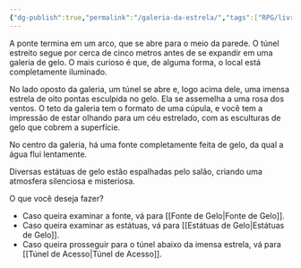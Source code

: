 ```yaml
---
{"dg-publish":true,"permalink":"/galeria-da-estrela/","tags":["RPG/livro-jogo/Aasthar/story-points"],"created":"2024-12-24T17:05:13.509-05:00","updated":"2025-01-26T18:59:43.336-05:00"}
---
```



A ponte termina em um arco, que se abre para o meio da parede. O túnel estreito segue por cerca de cinco metros antes de se expandir em uma galeria de gelo. O mais curioso é que, de alguma forma, o local está completamente iluminado.

No lado oposto da galeria, um túnel se abre e, logo acima dele, uma imensa estrela de oito pontas esculpida no gelo. Ela se assemelha a uma rosa dos ventos. O teto da galeria tem o formato de uma cúpula, e você tem a impressão de estar olhando para um céu estrelado, com as esculturas de gelo que cobrem a superfície.

No centro da galeria, há uma fonte completamente feita de gelo, da qual a água flui lentamente.

Diversas estátuas de gelo estão espalhadas pelo salão, criando uma atmosfera silenciosa e misteriosa.

O que você deseja fazer?

- Caso queira examinar a fonte, vá para [[Fonte de Gelo\|Fonte de Gelo]].
- Caso queira examinar as estátuas, vá para [[Estátuas de Gelo\|Estátuas de Gelo]].
- Caso queira prosseguir para o túnel abaixo da imensa estrela, vá para [[Túnel de Acesso\|Túnel de Acesso]].

